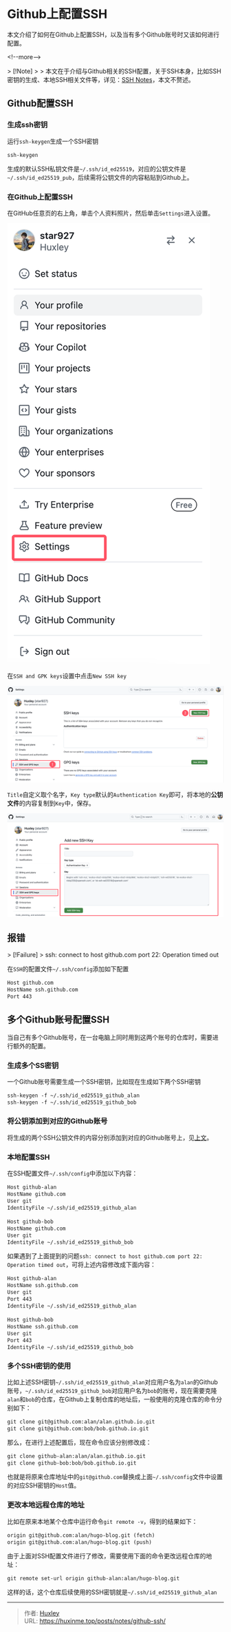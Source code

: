 # Github上配置SSH


本文介绍了如何在Github上配置SSH，以及当有多个Github账号时又该如何进行配置。

&lt;!--more--&gt;

&gt; [!Note]
&gt;
&gt; 本文在于介绍与Github相关的SSH配置，关于SSH本身，比如SSH密钥的生成、本地SSH相关文件等，详见：[SSH Notes](../ssh-notes)，本文不赘述。

## Github配置SSH

### 生成ssh密钥

运行`ssh-keygen`生成一个SSH密钥

```
ssh-keygen
```

生成的默认SSH私钥文件是`~/.ssh/id_ed25519`，对应的公钥文件是`~/.ssh/id_ed25519_pub`，后续需将公钥文件的内容粘贴到Github上。

### 在Github上配置SSH

在GitHub任意页的右上角，单击个人资料照片，然后单击`Settings`进入设置。

![githuh-ssh-1](./image/githuh-ssh-1.png)

在`SSH and GPK keys`设置中点击`New SSH key`

![githuh-ssh-2](./image/githuh-ssh-2.png)

`Title`自定义取个名字，`Key type`默认的`Authentication Key`即可，将本地的**公钥文件**的内容复制到`Key`中，保存。

![githuh-ssh-3](./image/githuh-ssh-3.png)

## 报错

&gt; [!Failure]
&gt; ssh: connect to host github.com port 22: Operation timed out

在`SSH`的配置文件`~/.ssh/config`添加如下配置

```shell
Host github.com
HostName ssh.github.com
Port 443
```

## 多个Github账号配置SSH

当自己有多个Github账号，在一台电脑上同时用到这两个账号的仓库时，需要进行额外的配置。

### 生成多个SS密钥

一个Github账号需要生成一个SSH密钥，比如现在生成如下两个SSH密钥

```shell
ssh-keygen -f ~/.ssh/id_ed25519_github_alan
ssh-keygen -f ~/.ssh/id_ed25519_github_bob
```

### 将公钥添加到对应的Github账号

将生成的两个SSH公钥文件的内容分别添加到对应的Github账号上，见[上文](#在github上配置ssh)。

### 本地配置SSH

在SSH配置文件`~/.ssh/config`中添加以下内容：

```shell {title=&#34;~/.ssh/config&#34;}
Host github-alan
HostName github.com
User git
IdentityFile ~/.ssh/id_ed25519_github_alan

Host github-bob
HostName github.com
User git
IdentityFile ~/.ssh/id_ed25519_github_bob
```

如果遇到了上面提到的问题`ssh: connect to host github.com port 22: Operation timed out`，可将上述内容修改成下面内容：

```shell {title=&#34;~/.ssh/config&#34;}
Host github-alan
HostName ssh.github.com
User git
Port 443
IdentityFile ~/.ssh/id_ed25519_github_alan

Host github-bob
HostName ssh.github.com
User git
Port 443
IdentityFile ~/.ssh/id_ed25519_github_bob
```

### 多个SSH密钥的使用

比如上述SSH密钥`~/.ssh/id_ed25519_github_alan`对应用户名为`alan`的Github账号，`~/.ssh/id_ed25519_github_bob`对应用户名为`bob`的账号，现在需要克隆`alan`和`bob`的仓库，在Github上复制仓库的地址后，一般使用的克隆仓库的命令分别如下：

```shell
git clone git@github.com:alan/alan.github.io.git
git clone git@github.com:bob/bob.github.io.git
```

那么，在进行上述配置后，现在命令应该分别修改成：

```shell
git clone github-alan:alan/alan.github.io.git
git clone github-bob:bob/bob.github.io.git
```

也就是将原来仓库地址中的`git@github.com`替换成上面`~/.ssh/config`文件中设置的对应SSH密钥的`Host`值。

### 更改本地远程仓库的地址

比如在原来本地某个仓库中运行命令`git remote -v`，得到的结果如下：

```shell
origin git@github.com:alan/hugo-blog.git (fetch)
origin git@github.com:alan/hugo-blog.git (push)
```

由于上面对SSH配置文件进行了修改，需要使用下面的命令更改远程仓库的地址：

```shell
git remote set-url origin github-alan:alan/hugo-blog.git
```

这样的话，这个仓库后续使用的SSH密钥就是`~/.ssh/id_ed25519_github_alan`


---

> 作者: [Huxley](https://huxinme.top)  
> URL: https://huxinme.top/posts/notes/github-ssh/  

